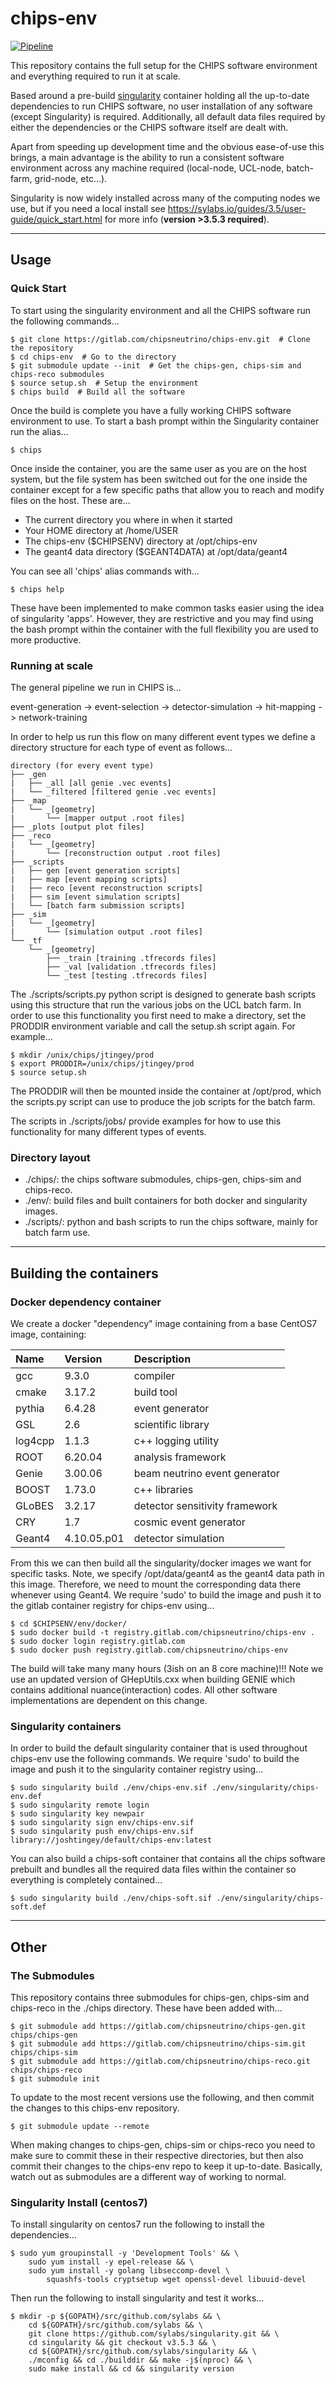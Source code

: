 # chips-env

[![Pipeline](https://gitlab.com/chipsneutrino/chips-env/badges/master/pipeline.svg)](https://gitlab.com/chipsneutrino/chips-env/pipelines)

This repository contains the full setup for the CHIPS software environment and everything required to run it at scale.

Based around a pre-build [singularity](https://sylabs.io/guides/3.5/user-guide/introduction.html) container holding
all the up-to-date dependencies to run CHIPS software, no user installation of any software (except Singularity) is
required. Additionally, all default data files required by either the dependencies or the CHIPS software itself are
dealt with.

Apart from speeding up development time and the obvious ease-of-use this brings, a main advantage is the ability to
run a consistent software environment across any machine required (local-node, UCL-node, batch-farm, grid-node, etc...).

Singularity is now widely installed across many of the computing nodes we use, but if you need a local install see
https://sylabs.io/guides/3.5/user-guide/quick_start.html for more info (**version >3.5.3 required**).

---

## Usage

### Quick Start

To start using the singularity environment and all the CHIPS software run the following commands...

```
$ git clone https://gitlab.com/chipsneutrino/chips-env.git  # Clone the repository
$ cd chips-env  # Go to the directory
$ git submodule update --init  # Get the chips-gen, chips-sim and chips-reco submodules
$ source setup.sh  # Setup the environment
$ chips build  # Build all the software
```

Once the build is complete you have a fully working CHIPS software environment to use. To start a bash prompt
within the Singularity container run the alias...

```
$ chips
```

Once inside the container, you are the same user as you are on the host system, but the file system has been
switched out for the one inside the container except for a few specific paths that allow you to reach and modify 
files on the host. These are...

 - The current directory you where in when it started
 - Your HOME directory at /home/USER
 - The chips-env ($CHIPSENV) directory at /opt/chips-env
 - The geant4 data directory ($GEANT4DATA) at /opt/data/geant4

You can see all 'chips' alias commands with...

```
$ chips help
```

These have been implemented to make common tasks easier using the idea of singularity 'apps'. However, they are restrictive and you may find using the bash prompt within the container with the full flexibility you are used to more productive.

### Running at scale

The general pipeline we run in CHIPS is...

event-generation -> event-selection -> detector-simulation -> hit-mapping -> network-training

In order to help us run this flow on many different event types we define a directory structure for each type 
of event as follows...

```
directory (for every event type)
├── _gen
|   ├── _all [all genie .vec events]
|   └── _filtered [filtered genie .vec events]
├── _map
|   └── _[geometry]
|       └── [mapper output .root files]
├── _plots [output plot files]
├── _reco
|   └── _[geometry]
|       └── [reconstruction output .root files]
├── _scripts
|   ├── gen [event generation scripts]
|   ├── map [event mapping scripts]
|   ├── reco [event reconstruction scripts]
|   ├── sim [event simulation scripts]
|   └── [batch farm submission scripts]
├── _sim
|   └── _[geometry]
|       └── [simulation output .root files]
└── _tf
    └── _[geometry]
        ├── _train [training .tfrecords files]
        ├── _val [validation .tfrecords files]
        └── _test [testing .tfrecords files]
```

The ./scripts/scripts.py python script is designed to generate bash scripts using this structure that run the
various jobs on the UCL batch farm. In order to use this functionality you first need to make a directory, set the
PRODDIR environment variable and call the setup.sh script again. For example...

```
$ mkdir /unix/chips/jtingey/prod
$ export PRODDIR=/unix/chips/jtingey/prod
$ source setup.sh
```

The PRODDIR will then be mounted inside the container at /opt/prod, which the scripts.py script can use to produce
the job scripts for the batch farm.

The scripts in ./scripts/jobs/ provide examples for how to use this functionality for many different types of events.

### Directory layout

 - ./chips/: the chips software submodules, chips-gen, chips-sim and chips-reco.
 - ./env/: build files and built containers for both docker and singularity images.
 - ./scripts/: python and bash scripts to run the chips software, mainly for batch farm use.

---

## Building the containers

### Docker dependency container

We create a docker "dependency" image containing from a base CentOS7 image, containing:

| Name    | Version     | Description                    |
| :------ | :---------- | :----------------------------- |
| gcc     | 9.3.0       | compiler                       |
| cmake   | 3.17.2      | build tool                     |
| pythia  | 6.4.28      | event generator                |
| GSL     | 2.6         | scientific library             |
| log4cpp | 1.1.3       | c++ logging utility            |
| ROOT    | 6.20.04     | analysis framework             |
| Genie   | 3.00.06     | beam neutrino event generator  |
| BOOST   | 1.73.0      | c++ libraries                  |
| GLoBES  | 3.2.17      | detector sensitivity framework |
| CRY     | 1.7         | cosmic event generator         |
| Geant4  | 4.10.05.p01 | detector simulation            |
    
From this we can then build all the singularity/docker images we want for specific tasks.
Note, we specify /opt/data/geant4 as the geant4 data path in this image. Therefore, we need to mount the corresponding data there whenever using Geant4. We require 'sudo' to build the image and push it to the gitlab container registry for chips-env using...

```
$ cd $CHIPSENV/env/docker/
$ sudo docker build -t registry.gitlab.com/chipsneutrino/chips-env .
$ sudo docker login registry.gitlab.com
$ sudo docker push registry.gitlab.com/chipsneutrino/chips-env
```

The build will take many many hours (3ish on an 8 core machine)!!! Note we use an updated version of GHepUtils.cxx when building
GENIE which contains additional nuance(interaction) codes. All other software implementations are dependent on this change. 

### Singularity containers

In order to build the default singularity container that is used throughout chips-env use the following commands.
We require 'sudo' to build the image and push it to the singularity container registry using...

```
$ sudo singularity build ./env/chips-env.sif ./env/singularity/chips-env.def
$ sudo singularity remote login
$ sudo singularity key newpair
$ sudo singularity sign env/chips-env.sif
$ sudo singularity push env/chips-env.sif library://joshtingey/default/chips-env:latest
```

You can also build a chips-soft container that contains all the chips software prebuilt and bundles all the required
data files within the container so everything is completely contained...

```
$ sudo singularity build ./env/chips-soft.sif ./env/singularity/chips-soft.def
```

---

## Other

### The Submodules

This repository contains three submodules for chips-gen, chips-sim and chips-reco in the ./chips directory.
These have been added with...

```
$ git submodule add https://gitlab.com/chipsneutrino/chips-gen.git chips/chips-gen
$ git submodule add https://gitlab.com/chipsneutrino/chips-sim.git chips/chips-sim
$ git submodule add https://gitlab.com/chipsneutrino/chips-reco.git chips/chips-reco
$ git submodule init
```

To update to the most recent versions use the following, and then commit the changes to this chips-env repository.

```
$ git submodule update --remote
```

When making changes to chips-gen, chips-sim or chips-reco you need to make sure to commit these in their respective
directories, but then also commit their changes to the chips-env repo to keep it up-to-date. Basically, watch out as
submodules are a different way of working to normal.

### Singularity Install (centos7)

To install singularity on centos7 run the following to install the dependencies...

```
$ sudo yum groupinstall -y 'Development Tools' && \
	sudo yum install -y epel-release && \
	sudo yum install -y golang libseccomp-devel \
  		squashfs-tools cryptsetup wget openssl-devel libuuid-devel
```

Then run the following to install singularity and test it works...

```
$ mkdir -p ${GOPATH}/src/github.com/sylabs && \
	cd ${GOPATH}/src/github.com/sylabs && \
	git clone https://github.com/sylabs/singularity.git && \
	cd singularity && git checkout v3.5.3 && \
	cd ${GOPATH}/src/github.com/sylabs/singularity && \
	./mconfig && cd ./builddir && make -j$(nproc) && \
	sudo make install && cd && singularity version
```